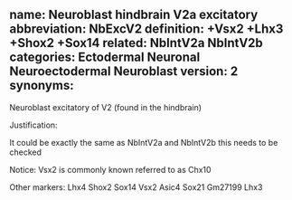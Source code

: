 name: Neuroblast hindbrain V2a excitatory 
abbreviation: NbExcV2
definition: +Vsx2 +Lhx3 +Shox2 +Sox14
related: NbIntV2a NbIntV2b
categories: Ectodermal Neuronal Neuroectodermal Neuroblast
version: 2
synonyms:
---

Neuroblast excitatory of V2 (found in the hindbrain)

Justification:

It could be exactly the same as NbIntV2a and NbIntV2b this needs to be checked

Notice: Vsx2 is commonly known referred to as Chx10



Other markers:
Lhx4
Shox2
Sox14
Vsx2
Asic4
Sox21
Gm27199
Lhx3